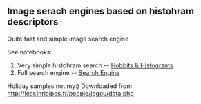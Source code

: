 ## Image serach engines based on histohram descriptors

Quite fast and simple image search engine

See notebooks:

1. Very simple histohram search -- [Hobbits & Histograms](01-HobbitsAndHistograms.ipynb)
2. Full search engine -- [Search Engine](02-SearchEngine.ipynb)

Holiday samples not my:) Downloaded from http://lear.inrialpes.fr/people/jegou/data.php